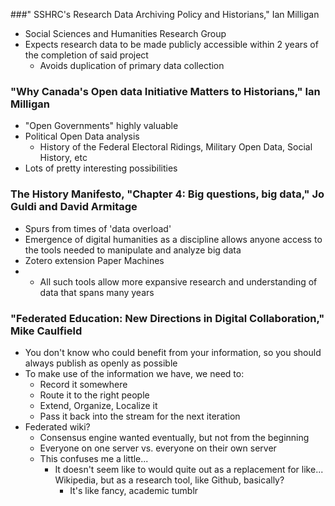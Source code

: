 ###" SSHRC's Research Data Archiving Policy and Historians," Ian Milligan
- Social Sciences and Humanities Research Group
- Expects research data to be made publicly accessible within 2 years of the completion of said project
	- Avoids duplication of primary data collection

### "Why Canada's Open data Initiative Matters to Historians," Ian Milligan
- "Open Governments" highly valuable
- Political Open Data analysis
	- History of the Federal Electoral Ridings, Military Open Data, Social History, etc
- Lots of pretty interesting possibilities

### The History Manifesto, "Chapter 4: Big questions, big data," Jo Guldi and David Armitage
- Spurs from times of 'data overload'
- Emergence of digital humanities as a discipline allows anyone access to the tools needed to manipulate and analyze big data
- Zotero extension Paper Machines
- - All such tools allow more expansive research and understanding of data that spans many years

### "Federated Education: New Directions in Digital Collaboration," Mike Caulfield
- You don't know who could benefit from your information, so you should always publish as openly as possible
- To make use of the information we have, we need to:
	- Record it somewhere
	- Route it to the right people
	- Extend, Organize, Localize it
	- Pass it back into the stream for the next iteration
- Federated wiki?
	- Consensus engine wanted eventually, but not from the beginning
	- Everyone on one server vs. everyone on their own server
	- This confuses me a little... 
		- It doesn't seem like to would quite out as a replacement for like... Wikipedia, but as a research tool, like Github, basically?
			- It's like fancy, academic tumblr